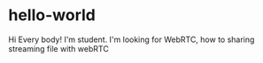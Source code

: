 # hello-world
Hi Every body!
I'm student. I'm looking for WebRTC, how to sharing streaming file with webRTC
